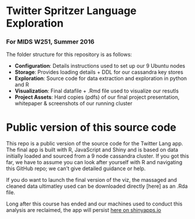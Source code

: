 # Twitter Spritzer Language Exploration
### For MIDS W251, Summer 2016
The folder structure for this repository is as follows:
 - **Configuration**: Details instructions used to set up our 9 Ubuntu nodes 
 - **Storage**: Provides loading details + DDL for our cassandra key stores
 - **Exploration**: Source code for data extraction and exploration in python and R
 - **Visualization**: Final datafile + .Rmd file used to visualize our resutls
 - **Project Assets**: Hard copies (pdfs) of our final project presentation, whitepaper & screenshots of our running cluster 

# Public version of this source code
This repo is a public version of the source code for the Twitter Lang app. The final app is built with R, JavaScript and Shiny and is based on data initially loaded and sourced from a 9 node cassandra cluster. If you got this far, we have to assume you can look after yourself with R and navigating this GitHub repo; we can’t give detailed guidance or help.

If you do want to launch the final version of the viz,  the massaged and cleaned data ultimatley used can be downloaded directly [here] as an .Rda file. 

Long after this course has ended and our machines used to conduct this analysis are reclaimed, the app will persist [here on shinyapps.io](https://gregce.shinyapps.io/tweet_viz/) 

